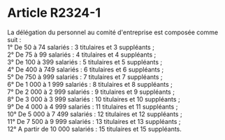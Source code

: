 # Article R2324-1

  
La délégation du personnel au comité d'entreprise est composée comme suit :   
1° De 50 à 74 salariés : 3 titulaires et 3 suppléants ;   
2° De 75 à 99 salariés : 4 titulaires et 4 suppléants ;   
3° De 100 à 399 salariés : 5 titulaires et 5 suppléants ;   
4° De 400 à 749 salariés : 6 titulaires et 6 suppléants ;   
5° De 750 à 999 salariés : 7 titulaires et 7 suppléants ;   
6° De 1 000 à 1 999 salariés : 8 titulaires et 8 suppléants ;   
7° De 2 000 à 2 999 salariés : 9 titulaires et 9 suppléants ;   
8° De 3 000 à 3 999 salariés : 10 titulaires et 10 suppléants ;   
9° De 4 000 à 4 999 salariés : 11 titulaires et 11 suppléants ;   
10° De 5 000 à 7 499 salariés : 12 titulaires et 12 suppléants ;   
11° De 7 500 à 9 999 salariés : 13 titulaires et 13 suppléants ;   
12° A partir de 10 000 salariés : 15 titulaires et 15 suppléants.